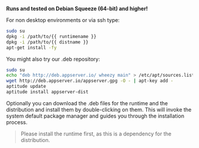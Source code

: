 **Runs and tested on Debian Squeeze (64-bit) and higher!**

For non desktop environments or via ssh type:

```bash
sudo su
dpkg -i /path/to/{{ runtimename }}
dpkg -i /path/to/{{ distname }}
apt-get install -fy
```

You might also try our .deb repository:

```bash
sudo su
echo "deb http://deb.appserver.io/ wheezy main" > /etc/apt/sources.list.d/appserver.list
wget http://deb.appserver.io/appserver.gpg -O - | apt-key add -
aptitude update
aptitude install appserver-dist
```

Optionally you can download the .deb files for the runtime and the distribution and install
them by double-clicking on them. This will invoke the system default package manager and guides
you through the installation process.

> Please install the runtime first, as this is a dependency for the distribution.